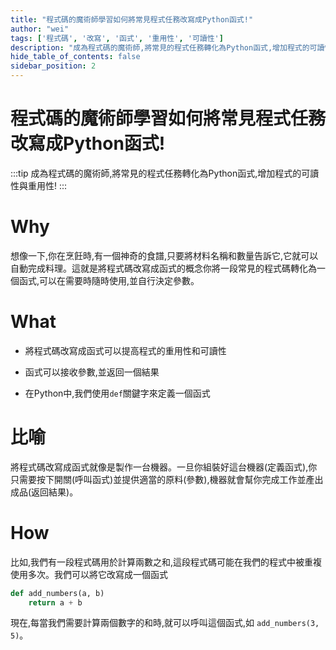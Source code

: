 ```yaml
---
title: "程式碼的魔術師學習如何將常見程式任務改寫成Python函式!"
author: "wei"
tags: ['程式碼', '改寫', '函式', '重用性', '可讀性']
description: "成為程式碼的魔術師,將常見的程式任務轉化為Python函式,增加程式的可讀性與重用性!"
hide_table_of_contents: false
sidebar_position: 2
---
```


# 程式碼的魔術師學習如何將常見程式任務改寫成Python函式!

:::tip
成為程式碼的魔術師,將常見的程式任務轉化為Python函式,增加程式的可讀性與重用性!
:::

# Why

想像一下,你在烹飪時,有一個神奇的食譜,只要將材料名稱和數量告訴它,它就可以自動完成料理。這就是將程式碼改寫成函式的概念你將一段常見的程式碼轉化為一個函式,可以在需要時隨時使用,並自行決定參數。

# What

- 將程式碼改寫成函式可以提高程式的重用性和可讀性

- 函式可以接收參數,並返回一個結果

- 在Python中,我們使用`def`關鍵字來定義一個函式

# 比喻

將程式碼改寫成函式就像是製作一台機器。一旦你組裝好這台機器(定義函式),你只需要按下開關(呼叫函式)並提供適當的原料(參數),機器就會幫你完成工作並產出成品(返回結果)。

# How

比如,我們有一段程式碼用於計算兩數之和,這段程式碼可能在我們的程式中被重複使用多次。我們可以將它改寫成一個函式

```python
def add_numbers(a, b)
    return a + b
```

現在,每當我們需要計算兩個數字的和時,就可以呼叫這個函式,如 `add_numbers(3, 5)`。

